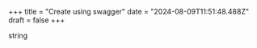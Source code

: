 +++
title = "Create using swagger"
date = "2024-08-09T11:51:48.488Z"
draft = false
+++

  string
        